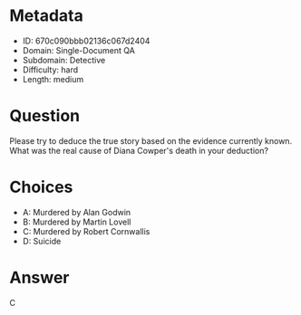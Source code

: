 # Metadata

- ID: 670c090bbb02136c067d2404
- Domain: Single-Document QA
- Subdomain: Detective
- Difficulty: hard
- Length: medium

# Question

Please try to deduce the true story based on the evidence currently known. What was the real cause of Diana Cowper's death in your deduction?

# Choices

- A: Murdered by Alan Godwin
- B: Murdered by Martin Lovell
- C: Murdered by Robert Cornwallis
- D: Suicide

# Answer

C
